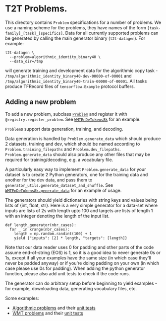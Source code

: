 # T2T Problems.

This directory contains `Problem` specifications for a number of problems. We
use a naming scheme for the problems, they have names of the form
`[task-family]_[task]_[specifics]`.  Data for all currently supported problems
can be generated by calling the main generator binary (`t2t-datagen`). For
example:

```
t2t-datagen \
  --problem=algorithmic_identity_binary40 \
  --data_dir=/tmp
```

will generate training and development data for the algorithmic copy task -
`/tmp/algorithmic_identity_binary40-dev-00000-of-00001` and
`/tmp/algorithmic_identity_binary40-train-00000-of-00001`.
All tasks produce TFRecord files of `tensorflow.Example` protocol buffers.


## Adding a new problem

To add a new problem, subclass
[`Problem`](https://github.com/tensorflow/tensor2tensor/tree/master/tensor2tensor/data_generators/problem.py)
and register it with `@registry.register_problem`. See
[`WMTEnDeTokens8k`](https://github.com/tensorflow/tensor2tensor/tree/master/tensor2tensor/data_generators/wmt.py)
for an example.

`Problem`s support data generation, training, and decoding.

Data generation is handled by `Problem.generate_data` which should produce 2
datasets, training and dev, which should be named according to
`Problem.training_filepaths` and `Problem.dev_filepaths`.
`Problem.generate_data` should also produce any other files that may be required
for training/decoding, e.g. a vocabulary file.

A particularly easy way to implement `Problem.generate_data` for your dataset is
to create 2 Python generators, one for the training data and another for the
dev data, and pass them to `generator_utils.generate_dataset_and_shuffle`. See
[`WMTEnDeTokens8k.generate_data`](https://github.com/tensorflow/tensor2tensor/tree/master/tensor2tensor/data_generators/wmt.py)
for an example of usage.

The generators should yield dictionaries with string keys and values being lists
of {int, float, str}.  Here is a very simple generator for a data-set where
inputs are lists of 2s with length upto 100 and targets are lists of length 1
with an integer denoting the length of the input list.

```
def length_generator(nbr_cases):
  for _ in xrange(nbr_cases):
    length = np.random.randint(100) + 1
    yield {"inputs": [2] * length, "targets": [length]}
```

Note that our data reader uses 0 for padding and other parts of the code assume
end-of-string (EOS) is 1, so it is a good idea to never generate 0s or 1s,
except if all your examples have the same size (in which case they'll never be
padded anyway) or if you're doing padding on your own (in which case please use
0s for padding). When adding the python generator function, please also add unit
tests to check if the code runs.

The generator can do arbitrary setup before beginning to yield examples - for
example, downloading data, generating vocabulary files, etc.

Some examples:

*   [Algorithmic problems](https://github.com/tensorflow/tensor2tensor/tree/master/tensor2tensor/data_generators/algorithmic.py)
    and their [unit tests](https://github.com/tensorflow/tensor2tensor/tree/master/tensor2tensor/data_generators/algorithmic_test.py)
*   [WMT problems](https://github.com/tensorflow/tensor2tensor/tree/master/tensor2tensor/data_generators/wmt.py)
    and their [unit tests](https://github.com/tensorflow/tensor2tensor/tree/master/tensor2tensor/data_generators/wmt_test.py)
